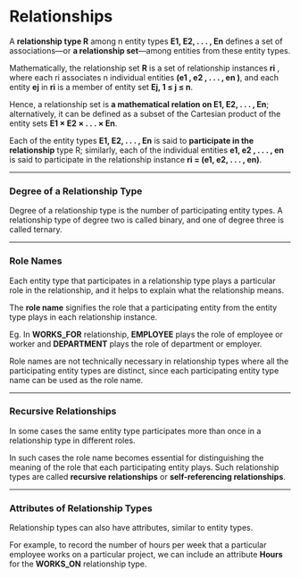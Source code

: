 # Relationships

A **relationship type R** among n entity types **E1, E2, . . . , En** defines a set of associations—or **a relationship set**—among entities from these entity types.

Mathematically, the relationship set **R** is a set of relationship instances **ri** , where each ri associates n individual entities **(e1 , e2 , . . . , en )**, and each entity **ej** in **ri** is a member of entity set **Ej, 1 ≤ j ≤ n**.

Hence, a relationship set is **a mathematical relation on E1, E2, . . . , En**; alternatively, it can be defined as a subset of the Cartesian product of the entity sets **E1 × E2 × . . . × En**.

Each of the entity types **E1, E2, . . . , En** is said to **participate in the relationship** type R; similarly, each of the individual entities **e1, e2 , . . . , en** is said to participate in the relationship instance **ri = (e1, e2, . . . , en)**.

---
### Degree of a Relationship Type
Degree of a relationship type is the number of participating entity types.
A relationship type of degree two is called binary, and one of degree three is called ternary.

---
### Role Names
Each entity type that participates in a relationship type plays a particular role in the relationship, and it helps to explain what the relationship means.

The **role name** signifies the role that a participating entity from the entity type plays in each relationship instance.

Eg. In **WORKS_FOR** relationship, **EMPLOYEE** plays the role of employee or worker and **DEPARTMENT** plays the role of department or employer.

Role names are not technically necessary in relationship types where all the participating entity types are distinct, since each participating entity type name can be used as the role name.

---
### Recursive Relationships
In some cases the same entity type participates more than once in a relationship type in different roles.

In such cases the role name becomes essential for distinguishing the meaning of the role that each participating entity plays.
Such relationship types are called **recursive relationships** or **self-referencing relationships**.

---
### Attributes of Relationship Types
Relationship types can also have attributes, similar to entity types.

For example, to record the number of hours per week that a particular employee works on a particular project, we can include an attribute **Hours** for the **WORKS_ON** relationship type.

